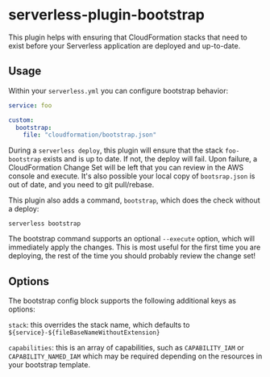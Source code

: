 # serverless-plugin-bootstrap

This plugin helps with ensuring that CloudFormation stacks that need to exist before your Serverless application are deployed and up-to-date.

## Usage

Within your `serverless.yml` you can configure bootstrap behavior:

```yml
service: foo

custom:
  bootstrap:
    file: "cloudformation/bootstrap.json"
```

During a `serverless deploy`, this plugin will ensure that the stack `foo-bootstrap` exists and is up to date. If not, the deploy will fail. Upon failure, a CloudFormation Change Set will be left that you can review in the AWS console and execute. It's also possible your local copy of `bootsrap.json` is out of date, and you need to git pull/rebase.

This plugin also adds a command, `bootstrap`, which does the check without a deploy:

`serverless bootstrap`

The bootstrap command supports an optional `--execute` option, which will immediately apply the changes. This is most useful for the first time you are deploying, the rest of the time you should probably review the change set!

## Options

The bootstrap config block supports the following additional keys as options:

`stack`: this overrides the stack name, which defaults to `${service}-${fileBaseNameWithoutExtension}`

`capabilities`: this is an array of capabilities, such as `CAPABILITY_IAM` or `CAPABILITY_NAMED_IAM` which may be required depending on the resources in your bootstrap template.
